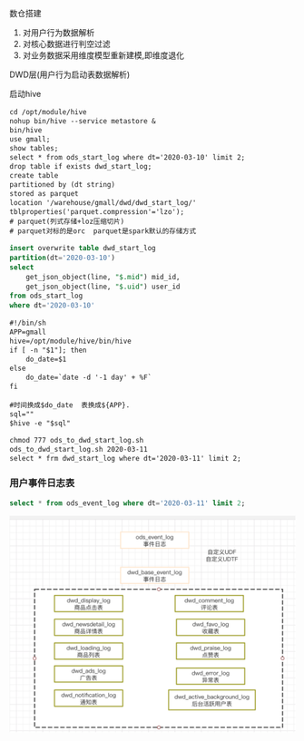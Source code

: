 数仓搭建

1. 对用户行为数据解析
2. 对核心数据进行判空过滤
3. 对业务数据采用维度模型重新建模,即维度退化

DWD层(用户行为启动表数据解析)



启动hive

```shell
cd /opt/module/hive
nohup bin/hive --service metastore &
bin/hive
use gmall;
show tables;
select * from ods_start_log where dt='2020-03-10' limit 2;
drop table if exists dwd_start_log;
create table 
partitioned by (dt string)
stored as parquet
location '/warehouse/gmall/dwd/dwd_start_log/'
tblproperties('parquet.compression'='lzo');
# parquet(列式存储+loz压缩切片)
# parquet对标的是orc  parquet是spark默认的存储方式

```



```sql
insert overwrite table dwd_start_log
partition(dt='2020-03-10')
select 
	get_json_object(line, "$.mid") mid_id,
	get_json_object(line, "$.uid") user_id
from ods_start_log
where dt='2020-03-10'
```



```shell
#!/bin/sh
APP=gmall
hive=/opt/module/hive/bin/hive
if [ -n "$1"]; then
    do_date=$1
else
    do_date=`date -d '-1 day' + %F`
fi

#时间换成$do_date  表换成${APP}.
sql=""
$hive -e "$sql"
```

```shell
chmod 777 ods_to_dwd_start_log.sh
ods_to_dwd_start_log.sh 2020-03-11
select * frm dwd_start_log where dt='2020-03-11' limit 2;
```

### 用户事件日志表

```sql
select * from ods_event_log where dt='2020-03-11' limit 2;
```



![手绘图.png](https://github.com/ohyemybaby/blog/blob/master/数据仓库/screenshorts/image-20200511115454971.png)


































